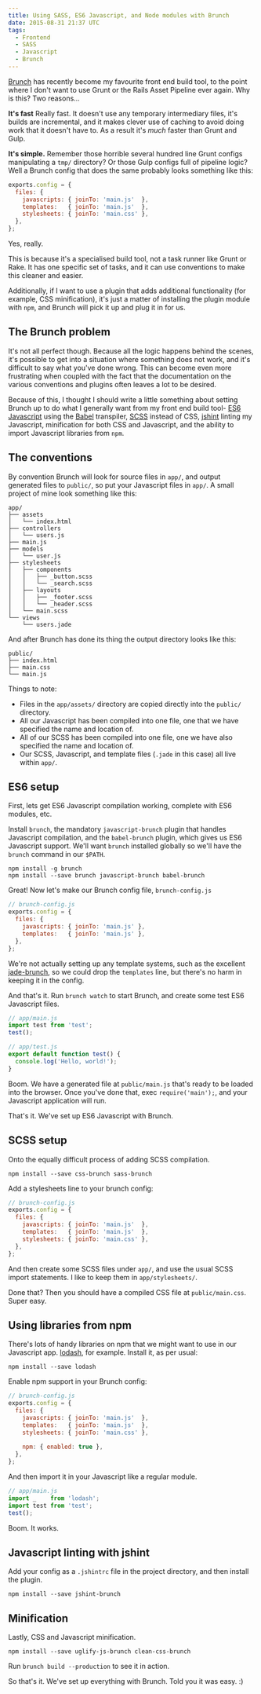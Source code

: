 ```yaml
---
title: Using SASS, ES6 Javascript, and Node modules with Brunch
date: 2015-08-31 21:37 UTC
tags:
  - Frontend
  - SASS
  - Javascript
  - Brunch
---
```


[Brunch][brunch] has recently become my favourite front end build tool, to the
point where I don't want to use Grunt or the Rails Asset Pipeline ever again.
Why is this? Two reasons...

**It's fast** Really fast. It doesn't use any temporary intermediary files,
it's builds are incremental, and it makes clever use of caching to avoid doing
work that it doesn't have to. As a result it's *much* faster than Grunt and
Gulp.

**It's simple.** Remember those horrible several hundred line Grunt configs
manipulating a `tmp/` directory? Or those Gulp configs full of pipeline logic?
Well a Brunch config that does the same probably looks something like this:

```javascript
exports.config = {
  files: {
    javascripts: { joinTo: 'main.js'  },
    templates:   { joinTo: 'main.js'  },
    stylesheets: { joinTo: 'main.css' },
  },
};
```

Yes, really.

This is because it's a specialised build tool, not a task runner like Grunt or
Rake. It has one specific set of tasks, and it can use conventions to make
this cleaner and easier.

Additionally, if I want to use a plugin that adds additional functionality
(for example, CSS minification), it's just a matter of installing the plugin
module with `npm`, and Brunch will pick it up and plug it in for us.


## The Brunch problem

It's not all perfect though. Because all the logic happens behind the scenes,
it's possible to get into a situation where something does not work, and it's
difficult to say what you've done wrong. This can become even more frustrating
when coupled with the fact that the documentation on the various conventions
and plugins often leaves a lot to be desired.

Because of this, I thought I should write a little something about setting
Brunch up to do what I generally want from my front end build tool- [ES6
Javascript][es6] using the [Babel][babel] transpiler, [SCSS][sass] instead of
CSS, [jshint][jshint] linting my Javascript, minification for both CSS and
Javascript, and the ability to import Javascript libraries from `npm`.


## The conventions

By convention Brunch will look for source files in `app/`, and output
generated files to `public/`, so put your Javascript files in `app/`. A small
project of mine look something like this:

```
app/
├── assets
│   └── index.html
├── controllers
│   └── users.js
├── main.js
├── models
│   └── user.js
├── stylesheets
│   ├── components
│   │   ├── _button.scss
│   │   └── _search.scss
│   ├── layouts
│   │   ├── _footer.scss
│   │   └── _header.scss
│   └── main.scss
└── views
    └── users.jade
```

And after Brunch has done its thing the output directory looks like this:

```
public/
├── index.html
├── main.css
└── main.js
```

Things to note:

* Files in the `app/assets/` directory are copied directly into the `public/`
  directory.
* All our Javascript has been compiled into one file, one that we have
  specified the name and location of.
* All of our SCSS has been compiled into one file, one we have also specified
  the name and location of.
* Our SCSS, Javascript, and template files (`.jade` in this case) all live
  within `app/`.

## ES6 setup

First, lets get ES6 Javascript compilation working, complete with ES6 modules,
etc.

Install `brunch`, the mandatory `javascript-brunch` plugin that handles
Javascript compilation, and the `babel-brunch` plugin, which gives us ES6
Javascript support. We'll want `brunch` installed globally so we'll have the
`brunch` command in our `$PATH`.

```
npm install -g brunch
npm install --save brunch javascript-brunch babel-brunch
```

Great! Now let's make our Brunch config file, `brunch-config.js`

```javascript
// brunch-config.js
exports.config = {
  files: {
    javascripts: { joinTo: 'main.js' },
    templates:   { joinTo: 'main.js' },
  },
};
```

We're not actually setting up any template systems, such as the excellent
[jade-brunch][jade-brunch], so we could drop the `templates` line, but
there's no harm in keeping it in the config.

And that's it. Run `brunch watch` to start Brunch, and create some test ES6
Javascript files.

```javascript
// app/main.js
import test from 'test';
test();

// app/test.js
export default function test() {
  console.log('Hello, world!');
}
```

Boom. We have a generated file at `public/main.js` that's ready to be loaded
into the browser. Once you've done that, exec `require('main');`, and your
Javascript application will run.

That's it. We've set up ES6 Javascript with Brunch.


## SCSS setup

Onto the equally difficult process of adding SCSS compilation.

```
npm install --save css-brunch sass-brunch
```

Add a stylesheets line to your brunch config:

```javascript
// brunch-config.js
exports.config = {
  files: {
    javascripts: { joinTo: 'main.js'  },
    templates:   { joinTo: 'main.js'  },
    stylesheets: { joinTo: 'main.css' },
  },
};
```

And then create some SCSS files under `app/`, and use the usual SCSS import
statements. I like to keep them in `app/stylesheets/`.

Done that? Then you should have a compiled CSS file at `public/main.css`.
Super easy.


## Using libraries from npm

There's lots of handy libraries on npm that we might want to use in our
Javascript app. [lodash][lodash], for example. Install it, as per usual:

```
npm install --save lodash
```

Enable npm support in your Brunch config:

```Javascript
// brunch-config.js
exports.config = {
  files: {
    javascripts: { joinTo: 'main.js'  },
    templates:   { joinTo: 'main.js'  },
    stylesheets: { joinTo: 'main.css' },
 
    npm: { enabled: true },
  },
};
```

And then import it in your Javascript like a regular module.

```javascript
// app/main.js
import _    from 'lodash';
import test from 'test';
test();
```

Boom. It works.


## Javascript linting with jshint

Add your config as a `.jshintrc` file in the project directory, and then
install the plugin.

```
npm install --save jshint-brunch
```

## Minification

Lastly, CSS and Javascript minification.

```
npm install --save uglify-js-brunch clean-css-brunch
```

Run `brunch build --production` to see it in action.

So that's it. We've set up everything with Brunch. Told you it was easy. :)


[babel]: https://babeljs.io/
[brunch]: http://brunch.io/
[es6]: https://babeljs.io/docs/learn-es2015/
[jade-brunch]: https://github.com/brunch/jade-brunch
[jshint]: http://jshint.com/
[libsass]: https://github.com/sass/libsass
[lodash]: https://lodash.com
[sass]: http://sass-lang.com/

